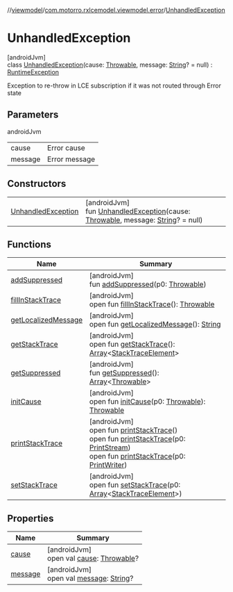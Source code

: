 //[viewmodel](../../../index.md)/[com.motorro.rxlcemodel.viewmodel.error](../index.md)/[UnhandledException](index.md)

# UnhandledException

[androidJvm]\
class [UnhandledException](index.md)(cause: [Throwable](https://kotlinlang.org/api/latest/jvm/stdlib/kotlin/-throwable/index.html), message: [String](https://kotlinlang.org/api/latest/jvm/stdlib/kotlin/-string/index.html)? = null) : [RuntimeException](https://developer.android.com/reference/kotlin/java/lang/RuntimeException.html)

Exception to re-throw in LCE subscription if it was not routed through Error state

## Parameters

androidJvm

| | |
|---|---|
| cause | Error cause |
| message | Error message |

## Constructors

| | |
|---|---|
| [UnhandledException](-unhandled-exception.md) | [androidJvm]<br>fun [UnhandledException](-unhandled-exception.md)(cause: [Throwable](https://kotlinlang.org/api/latest/jvm/stdlib/kotlin/-throwable/index.html), message: [String](https://kotlinlang.org/api/latest/jvm/stdlib/kotlin/-string/index.html)? = null) |

## Functions

| Name | Summary |
|---|---|
| [addSuppressed](index.md#282858770%2FFunctions%2F1456247564) | [androidJvm]<br>fun [addSuppressed](index.md#282858770%2FFunctions%2F1456247564)(p0: [Throwable](https://kotlinlang.org/api/latest/jvm/stdlib/kotlin/-throwable/index.html)) |
| [fillInStackTrace](index.md#-1102069925%2FFunctions%2F1456247564) | [androidJvm]<br>open fun [fillInStackTrace](index.md#-1102069925%2FFunctions%2F1456247564)(): [Throwable](https://kotlinlang.org/api/latest/jvm/stdlib/kotlin/-throwable/index.html) |
| [getLocalizedMessage](index.md#1043865560%2FFunctions%2F1456247564) | [androidJvm]<br>open fun [getLocalizedMessage](index.md#1043865560%2FFunctions%2F1456247564)(): [String](https://kotlinlang.org/api/latest/jvm/stdlib/kotlin/-string/index.html) |
| [getStackTrace](index.md#2050903719%2FFunctions%2F1456247564) | [androidJvm]<br>open fun [getStackTrace](index.md#2050903719%2FFunctions%2F1456247564)(): [Array](https://kotlinlang.org/api/latest/jvm/stdlib/kotlin/-array/index.html)&lt;[StackTraceElement](https://developer.android.com/reference/kotlin/java/lang/StackTraceElement.html)&gt; |
| [getSuppressed](index.md#672492560%2FFunctions%2F1456247564) | [androidJvm]<br>fun [getSuppressed](index.md#672492560%2FFunctions%2F1456247564)(): [Array](https://kotlinlang.org/api/latest/jvm/stdlib/kotlin/-array/index.html)&lt;[Throwable](https://kotlinlang.org/api/latest/jvm/stdlib/kotlin/-throwable/index.html)&gt; |
| [initCause](index.md#-418225042%2FFunctions%2F1456247564) | [androidJvm]<br>open fun [initCause](index.md#-418225042%2FFunctions%2F1456247564)(p0: [Throwable](https://kotlinlang.org/api/latest/jvm/stdlib/kotlin/-throwable/index.html)): [Throwable](https://kotlinlang.org/api/latest/jvm/stdlib/kotlin/-throwable/index.html) |
| [printStackTrace](index.md#-1769529168%2FFunctions%2F1456247564) | [androidJvm]<br>open fun [printStackTrace](index.md#-1769529168%2FFunctions%2F1456247564)()<br>open fun [printStackTrace](index.md#1841853697%2FFunctions%2F1456247564)(p0: [PrintStream](https://developer.android.com/reference/kotlin/java/io/PrintStream.html))<br>open fun [printStackTrace](index.md#1175535278%2FFunctions%2F1456247564)(p0: [PrintWriter](https://developer.android.com/reference/kotlin/java/io/PrintWriter.html)) |
| [setStackTrace](index.md#2135801318%2FFunctions%2F1456247564) | [androidJvm]<br>open fun [setStackTrace](index.md#2135801318%2FFunctions%2F1456247564)(p0: [Array](https://kotlinlang.org/api/latest/jvm/stdlib/kotlin/-array/index.html)&lt;[StackTraceElement](https://developer.android.com/reference/kotlin/java/lang/StackTraceElement.html)&gt;) |

## Properties

| Name | Summary |
|---|---|
| [cause](index.md#-654012527%2FProperties%2F1456247564) | [androidJvm]<br>open val [cause](index.md#-654012527%2FProperties%2F1456247564): [Throwable](https://kotlinlang.org/api/latest/jvm/stdlib/kotlin/-throwable/index.html)? |
| [message](index.md#1824300659%2FProperties%2F1456247564) | [androidJvm]<br>open val [message](index.md#1824300659%2FProperties%2F1456247564): [String](https://kotlinlang.org/api/latest/jvm/stdlib/kotlin/-string/index.html)? |
